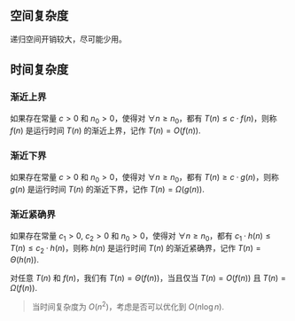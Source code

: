 ## 空间复杂度

递归空间开销较大，尽可能少用。

## 时间复杂度

### 渐近上界

如果存在常量 $c>0$ 和 $n_0>0$，使得对 $\forall n\ge n_0$，都有 $T(n)\le c·f(n)$，则称 $f(n)$ 是运行时间 $T(n)$ 的渐近上界，记作 $T(n)=O(f(n))$.

### 渐近下界

如果存在常量 $c>0$ 和 $n_0>0$，使得对 $\forall n\ge n_0$，都有 $T(n)\ge c·g(n)$，则称 $g(n)$ 是运行时间 $T(n)$ 的渐近下界，记作 $T(n)=\Omega(g(n))$.

### 渐近紧确界

如果存在常量 $c_1\gt 0,\ c_2\gt 0$ 和 $n_0\gt 0$，使得对 $\forall n\ge n_0$，都有 $c_1·h(n)\le T(n)\le c_2·h(n)$，则称 $h(n)$ 是运行时间 $T(n)$ 的渐近紧确界，记作 $T(n)=\Theta(h(n))$.

对任意 $T(n)$ 和 $f(n)$，我们有 $T(n)=\Theta(f(n))$，当且仅当 $T(n)=O(f(n))$ 且 $T(n)=\Omega(f(n))$.

> 当时间复杂度为 $O(n^2)$，考虑是否可以优化到 $O(n\log{}n)$.
